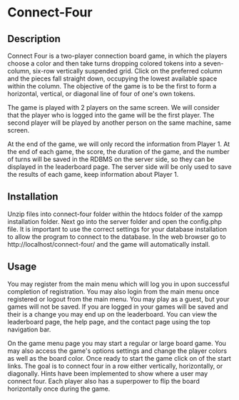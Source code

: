 # Connect-Four
## Description
Connect Four is a two-player connection board game, in which the players choose a color and then take turns dropping colored tokens into a seven-column, six-row vertically suspended grid. Click on the preferred column and the pieces fall straight down, occupying the lowest available space within the column. The objective of the game is to be the first to form a horizontal, vertical, or diagonal line of four of one's own tokens.

The game is played with 2 players on the same screen. We will consider that the player who is logged into the game will be the first player. The second player will be played by another person on the same machine, same screen.

At the end of the game, we will only record the information from Player 1. At the end of each game, the score, the duration of the game, and the number of turns will be saved in the RDBMS on the server side, so they can be displayed in the leaderboard page. The server side will be only used to save the results of each game, keep information about Player 1.

## Installation
Unzip files into connect-four folder within the htdocs folder of the xampp installation folder.  Next go into the server folder and open the config.php file. It is important to use the correct settings for your database installation to allow the program to connect to the database. In the web browser go to http://localhost/connect-four/ and the game will automatically install.

## Usage
You may register from the main menu which will log you in upon successful completion of registration. You may also login from the main menu once registered or logout from the main menu. You may play as a guest, but your games will not be saved. If you are logged in your games will be saved and their is a change you may end up on the leaderboard. You can view the leaderboard page, the help page, and the contact page using the top navigation bar. 

On the game menu page you may start a regular or large board game. You may also access the game's options settings and change the player colors as well as the board color. Once ready to start the game click on of the start links. The goal is to connect four in a row either vertically, horizontally, or diagonally. Hints have been implemented to show where a user may connect four. Each player also has a superpower to flip the board horizontally once during the game. 
